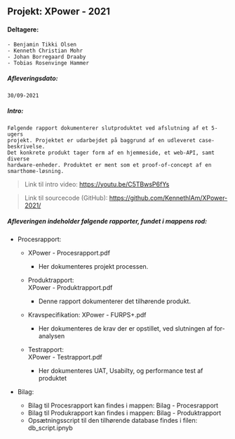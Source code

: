 ## Projekt: XPower - 2021

#### Deltagere: 
	- Benjamin Tikki Olsen
	- Kenneth Christian Mohr
	- Johan Borregaard Draaby
	- Tobias Rosenvinge Hammer

##### Afleveringsdato: 
	30/09-2021
	
	
	
##### Intro:
	Følgende rapport dokumenterer slutproduktet ved afslutning af et 5-ugers 
	projekt. Projektet er udarbejdet på baggrund af en udleveret case-beskrivelse.
	Det konkrete produkt tager form af en hjemmeside, et web-API, samt diverse 
	hardware-enheder. Produktet er ment som et proof-of-concept af en smarthome-løsning.

	
	
> Link til intro video: https://youtu.be/C5TBwsP6fYs

> Link til sourcecode (GitHub): https://github.com/KennethIAm/XPower-2021/

	
##### Afleveringen indeholder følgende rapporter, fundet i mappens rod:

- Procesrapport: 		
	- XPower - Procesrapport.pdf
		- Her dokumenteres projekt processen.
	
	- Produktrapport:		
	XPower - Produktrapport.pdf
		- Denne rapport dokumenterer det tilhørende produkt.
	
	- Kravspecifikation:
	XPower - FURPS+.pdf
		- Her dokumenteres de krav der er opstillet, ved slutningen af for-analysen
	
	- Testrapport:		
	XPower - Testrapport.pdf
		- Her dokumenteres UAT, Usabilty, og performance test af produktet

- Bilag:
  - Bilag til Procesrapport kan findes i mappen: Bilag - Procesrapport
  - Bilag til Produkrapport kan findes i mappen: Bilag - Produktrapport
  - Opsætningsscript til den tilhørende database findes i filen: db_script.ipnyb
